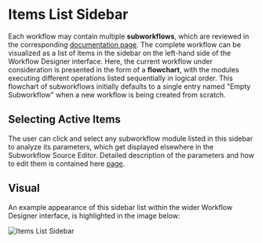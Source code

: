 # Items List Sidebar

Each workflow may contain multiple **subworkflows**, which are reviewed in the corresponding [documentation page](../workflows/components/subworkflows.md). The complete workflow can be visualized as a list of items in the sidebar on the left-hand side of the Workflow Designer interface. Here, the current workflow under consideration is presented in the form of a **flowchart**, with the modules executing different operations listed sequentially in logical order. This flowchart of subworkflows initially defaults to a single entry named "Empty Subworkflow" when a new workflow is being created from scratch.

## Selecting Active Items

The user can click and select any subworkflow module listed in this sidebar to analyze its parameters, which get displayed elsewhere in the Subworkflow Source Editor. Detailed description of the parameters and how to edit them is contained here [page](subworkflow-editor/overview-tab.md).

## Visual

An example appearance of this sidebar list within the wider Workflow Designer interface, is highlighted in the image below:

![Items List Sidebar](../images/workflow-designer/subworkflow-list.png "Items List Sidebar")
